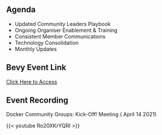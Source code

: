 ## Agenda

- Updated Community Leaders Playbook
- Ongoing Organiser Enablement & Training
- Consistent Member Communications
- Technology Consolidation
- Monthly Updates

## Bevy Event Link

[Click Here to Access](https://events.docker.com/events/details/docker-docker-community-leaders-presents-docker-community-groups-re-activation-kick-off/)


## Event Recording

<div class="-bg-primary p-3 display-4">Docker Community Groups: Kick-Off! Meeting ( April 14 2021)</div>

{{< youtube Ro20XKrYQRI >}}
